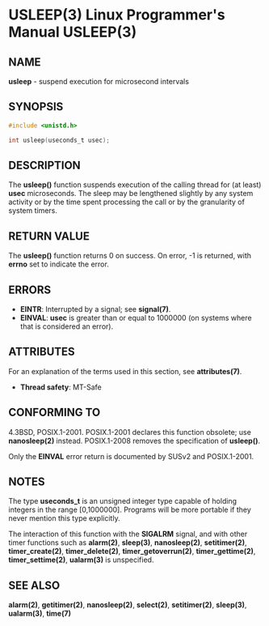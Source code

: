 # USLEEP(3) Linux Programmer's Manual USLEEP(3)

## NAME

**usleep** - suspend execution for microsecond intervals

## SYNOPSIS

```c
#include <unistd.h>

int usleep(useconds_t usec);
```

## DESCRIPTION

The **usleep()** function suspends execution of the calling thread for (at least) **usec** microseconds. The sleep may be lengthened slightly by any system activity or by the time spent processing the call or by the granularity of system timers.

## RETURN VALUE

The **usleep()** function returns 0 on success. On error, -1 is returned, with **errno** set to indicate the error.

## ERRORS

- **EINTR**: Interrupted by a signal; see **signal(7)**.
- **EINVAL**: **usec** is greater than or equal to 1000000 (on systems where that is considered an error).

## ATTRIBUTES

For an explanation of the terms used in this section, see **attributes(7)**.

- **Thread safety**: MT-Safe

## CONFORMING TO

4.3BSD, POSIX.1-2001. POSIX.1-2001 declares this function obsolete; use **nanosleep(2)** instead. POSIX.1-2008 removes the specification of **usleep()**.

Only the **EINVAL** error return is documented by SUSv2 and POSIX.1-2001.

## NOTES

The type **useconds_t** is an unsigned integer type capable of holding integers in the range [0,1000000]. Programs will be more portable if they never mention this type explicitly.

The interaction of this function with the **SIGALRM** signal, and with other timer functions such as **alarm(2)**, **sleep(3)**, **nanosleep(2)**, **setitimer(2)**, **timer_create(2)**, **timer_delete(2)**, **timer_getoverrun(2)**, **timer_gettime(2)**, **timer_settime(2)**, **ualarm(3)** is unspecified.

## SEE ALSO

**alarm(2)**, **getitimer(2)**, **nanosleep(2)**, **select(2)**, **setitimer(2)**, **sleep(3)**, **ualarm(3)**, **time(7)**
